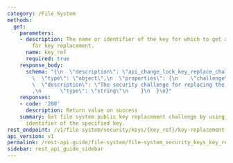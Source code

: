 ```yaml
---
category: /File System
methods:
  get:
    parameters:
    - description: The name or identifier of the key for which to get a security challenge
        for key replacement.
      name: key_ref
      required: true
    response_body:
      schema: "{\n  \"description\": \"api_change_lock_key_replace_challenge\",\n\
        \  \"type\": \"object\",\n  \"properties\": {\n    \"challenge\": {\n    \
        \  \"description\": \"The security challenge for replacing the specified key.\"\
        ,\n      \"type\": \"string\"\n    }\n  }\n}"
    responses:
    - code: '200'
      description: Return value on success
    summary: Get file system public key replacement challenge by using the name or
      identifier of the specified key.
rest_endpoint: /v1/file-system/security/keys/{key_ref}/key-replacement-challenge
api_version: v1
permalink: /rest-api-guide/file-system/file-system_security_keys_key_ref_key-replacement-challenge.html
sidebar: rest_api_guide_sidebar
---
```

